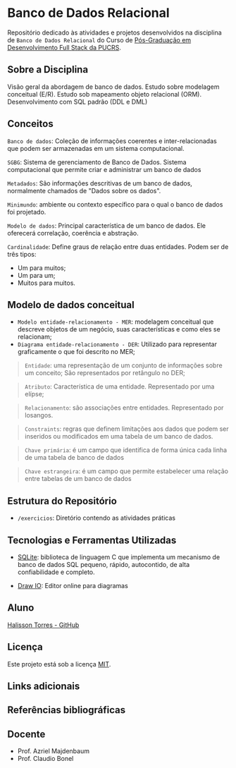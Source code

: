 # Banco de Dados Relacional

Repositório dedicado às atividades e projetos desenvolvidos na disciplina de `Banco de Dados Relacional` do Curso de [Pós-Graduação em Desenvolvimento Full Stack da PUCRS](https://online.pucrs.br/pos-graduacao/desenvolvimento-full-stack).

## Sobre a Disciplina

Visão geral da abordagem de banco de dados. Estudo sobre modelagem conceitual (E/R). Estudo sob mapeamento objeto relacional (ORM). Desenvolvimento com SQL padrão (DDL e DML)

## Conceitos

`Banco de dados`: Coleção de informações coerentes e inter-relacionadas que podem ser armazenadas em um sistema computacional.

`SGBG`: Sistema de gerenciamento de Banco de Dados. Sistema computacional que permite criar e administrar um banco de dados

`Metadados`: São informações descritivas de um banco de dados, normalmente chamados de "Dados sobre os dados".

`Minimundo`: ambiente ou contexto específico para o qual o banco de dados foi projetado.

`Modelo de dados`: Principal característica de um banco de dados. Ele oferecerá correlação, coerência e abstração.

`Cardinalidade`: Define graus de relação entre duas entidades. Podem ser de três tipos:
 - Um para muitos;
 - Um para um;
 - Muitos para muitos. 

## Modelo de dados conceitual

- `Modelo entidade-relacionamento - MER`: modelagem conceitual que descreve objetos de um negócio, suas características e como eles se relacionam;
- `Diagrama entidade-relacionamento - DER`: Utilizado para representar graficamente o que foi descrito no MER;

> `Entidade`: uma representação de um conjunto de informações sobre um conceito; São representados por retângulo no DER;

> `Atributo`: Característica de uma entidade. Representado por uma elípse;

> `Relacionamento`:  são associações entre entidades. Representado por losangos. 

> `Constraints`: regras que definem limitações aos dados que podem ser inseridos ou modificados em uma tabela de um banco de dados. 

> `Chave primária`:  é um campo que identifica de forma única cada linha de uma tabela de banco de dados

> `Chave estrangeira`: é um campo que permite estabelecer uma relação entre tabelas de um banco de dados


## Estrutura do Repositório

- `/exercicios`: Diretório contendo as atividades práticas

## Tecnologias e Ferramentas Utilizadas

 - [SQLite](https://www.sqlite.org/): biblioteca de linguagem C que implementa um mecanismo de banco de dados SQL pequeno, rápido, autocontido, de alta confiabilidade e completo. 

 - [Draw IO](https://www.drawio.com/): Editor online para diagramas 

## Aluno

[Halisson Torres - GitHub](https://github.com/halissontorres)

## Licença

Este projeto está sob a licença [MIT](../LICENSE).

## Links adicionais



## Referências bibliográficas



## Docente

- Prof. Azriel Majdenbaum
- Prof. Claudio Bonel



